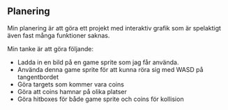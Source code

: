 ## Planering

Min planering är att göra ett projekt med interaktiv grafik som är spelaktigt även fast många funktioner saknas.

Min tanke är att göra följande:

* Ladda in en bild på en game sprite som jag får använda.
* Använda denna game sprite för att kunna röra sig med WASD på tangentbordet
* Göra targets som kommer vara coins
* Göra att coins hamnar på olika platser
* Göra hitboxes för både game sprite och coins för kollision